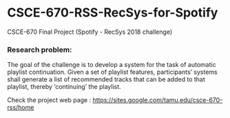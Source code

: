 # CSCE-670-RSS-RecSys-for-Spotify
CSCE-670 Final Project (Spotify - RecSys 2018 challenge)
### Research problem:
The goal of the challenge is to develop a system for the task of automatic playlist continuation. Given a
set of playlist features, participants’ systems shall generate a list of recommended tracks that can be
added to that playlist, thereby ‘continuing’ the playlist.

Check the project web page : https://sites.google.com/tamu.edu/csce-670-rss/home
